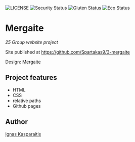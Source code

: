 ![LICENSE](https://img.shields.io/badge/license-mit-blue.svg?style=flat-square)
![Security Status](https://img.shields.io/security-headers?label=Security&url=https%3A%2F%2Fgithub.com&style=flat-square)
![Gluten Status](https://img.shields.io/badge/Gluten-Free-green.svg)
![Eco Status](https://img.shields.io/badge/ECO-Friendly-green.svg)

# Mergaite

_25 Group website project_

Site published at https://github.com/Spartakas9/3-mergaite

Design: [Mergaite](https://spartakas9.github.io/3-mergaite/)

## Project features

- HTML
- CSS
- relative paths
- Github pages


## Author

[Ignas Kasparaitis](https://github.com/Spartakas9)

